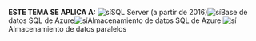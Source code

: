 <Token>**ESTE TEMA SE APLICA A:** ![sí](../includes/media/yes.png)SQL Server (a partir de 2016)![sí](../includes/media/yes.png)Base de datos SQL de Azure![sí](../includes/media/yes.png)Almacenamiento de datos SQL de Azure ![sí](../includes/media/yes.png)Almacenamiento de datos paralelos </Token>